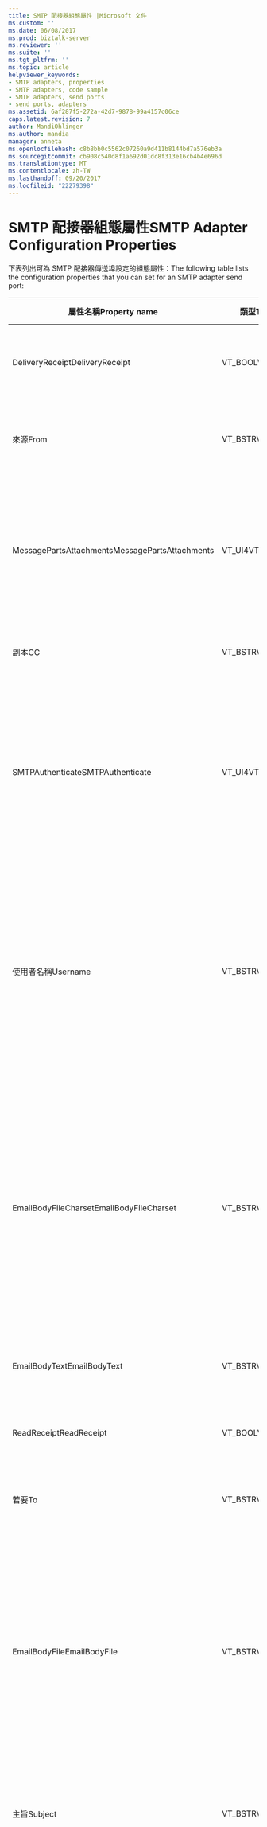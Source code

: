 ```yaml
---
title: SMTP 配接器組態屬性 |Microsoft 文件
ms.custom: ''
ms.date: 06/08/2017
ms.prod: biztalk-server
ms.reviewer: ''
ms.suite: ''
ms.tgt_pltfrm: ''
ms.topic: article
helpviewer_keywords:
- SMTP adapters, properties
- SMTP adapters, code sample
- SMTP adapters, send ports
- send ports, adapters
ms.assetid: 6af287f5-272a-42d7-9878-99a4157c06ce
caps.latest.revision: 7
author: MandiOhlinger
ms.author: mandia
manager: anneta
ms.openlocfilehash: c8b8bb0c5562c07260a9d411b8144bd7a576eb3a
ms.sourcegitcommit: cb908c540d8f1a692d01dc8f313e16cb4b4e696d
ms.translationtype: MT
ms.contentlocale: zh-TW
ms.lasthandoff: 09/20/2017
ms.locfileid: "22279398"
---
```

# <a name="smtp-adapter-configuration-properties"></a><span data-ttu-id="63694-102">SMTP 配接器組態屬性</span><span class="sxs-lookup"><span data-stu-id="63694-102">SMTP Adapter Configuration Properties</span></span>
<span data-ttu-id="63694-103">下表列出可為 SMTP 配接器傳送埠設定的組態屬性：</span><span class="sxs-lookup"><span data-stu-id="63694-103">The following table lists the configuration properties that you can set for an SMTP adapter send port:</span></span>  
  
|<span data-ttu-id="63694-104">屬性名稱</span><span class="sxs-lookup"><span data-stu-id="63694-104">Property name</span></span>|<span data-ttu-id="63694-105">類型</span><span class="sxs-lookup"><span data-stu-id="63694-105">Type</span></span>|<span data-ttu-id="63694-106">Description</span><span class="sxs-lookup"><span data-stu-id="63694-106">Description</span></span>|<span data-ttu-id="63694-107">限制</span><span class="sxs-lookup"><span data-stu-id="63694-107">Restrictions</span></span>|<span data-ttu-id="63694-108">註解</span><span class="sxs-lookup"><span data-stu-id="63694-108">Comments</span></span>|  
|-------------------|----------|-----------------|------------------|--------------|  
|<span data-ttu-id="63694-109">DeliveryReceipt</span><span class="sxs-lookup"><span data-stu-id="63694-109">DeliveryReceipt</span></span>|<span data-ttu-id="63694-110">VT_BOOL</span><span class="sxs-lookup"><span data-stu-id="63694-110">VT_BOOL</span></span>|<span data-ttu-id="63694-111">指定傳遞訊息之後應傳送確認電子郵件訊息。</span><span class="sxs-lookup"><span data-stu-id="63694-111">Specify that a confirmation e-mail message should be sent when the message is delivered.</span></span>|<span data-ttu-id="63694-112">有效值為：</span><span class="sxs-lookup"><span data-stu-id="63694-112">Valid values are:</span></span><br /><br /> <span data-ttu-id="63694-113">--1 (true)</span><span class="sxs-lookup"><span data-stu-id="63694-113">-   -1 (true)</span></span><br /><span data-ttu-id="63694-114">-0 (false)</span><span class="sxs-lookup"><span data-stu-id="63694-114">-   0 (false)</span></span>|<span data-ttu-id="63694-115">預設值為 0 (false)。</span><span class="sxs-lookup"><span data-stu-id="63694-115">The default value is 0 (false).</span></span>|  
|<span data-ttu-id="63694-116">來源</span><span class="sxs-lookup"><span data-stu-id="63694-116">From</span></span>|<span data-ttu-id="63694-117">VT_BSTR</span><span class="sxs-lookup"><span data-stu-id="63694-117">VT_BSTR</span></span>|<span data-ttu-id="63694-118">指定要置於 SMTP 之「寄件者」標頭的電子郵件地址。</span><span class="sxs-lookup"><span data-stu-id="63694-118">Specify the e-mail address to place on the SMTP From header.</span></span>|<span data-ttu-id="63694-119">最小長度：00</span><span class="sxs-lookup"><span data-stu-id="63694-119">Minimum length: 0</span></span><br /><br /> <span data-ttu-id="63694-120">最大長度：256</span><span class="sxs-lookup"><span data-stu-id="63694-120">Maximum length: 256</span></span>|<span data-ttu-id="63694-121">無</span><span class="sxs-lookup"><span data-stu-id="63694-121">None</span></span>|  
|<span data-ttu-id="63694-122">MessagePartsAttachments</span><span class="sxs-lookup"><span data-stu-id="63694-122">MessagePartsAttachments</span></span>|<span data-ttu-id="63694-123">VT_UI4</span><span class="sxs-lookup"><span data-stu-id="63694-123">VT_UI4</span></span>|<span data-ttu-id="63694-124">指定如何將 BizTalk 訊息部分附加到電子郵件訊息。</span><span class="sxs-lookup"><span data-stu-id="63694-124">Specify how BizTalk message parts are attached to the e-mail message.</span></span>|<span data-ttu-id="63694-125">有效值為：</span><span class="sxs-lookup"><span data-stu-id="63694-125">Valid values are:</span></span><br /><br /> <span data-ttu-id="63694-126">-0 （不要附加訊息部分）</span><span class="sxs-lookup"><span data-stu-id="63694-126">-   0 (Do not attach message parts)</span></span><br /><span data-ttu-id="63694-127">-1 （附加唯一內文部分</span><span class="sxs-lookup"><span data-stu-id="63694-127">-   1 (Attach only body part</span></span><br /><span data-ttu-id="63694-128">-2 （附加所有部分）</span><span class="sxs-lookup"><span data-stu-id="63694-128">-   2 (Attach all parts)</span></span>|<span data-ttu-id="63694-129">預設值為 0 (不要附加訊息部分)。</span><span class="sxs-lookup"><span data-stu-id="63694-129">The default value is 0 (Do not attach message parts).</span></span>|  
|<span data-ttu-id="63694-130">副本</span><span class="sxs-lookup"><span data-stu-id="63694-130">CC</span></span>|<span data-ttu-id="63694-131">VT_BSTR</span><span class="sxs-lookup"><span data-stu-id="63694-131">VT_BSTR</span></span>|<span data-ttu-id="63694-132">指定傳送訊息副本的電子郵件地址。</span><span class="sxs-lookup"><span data-stu-id="63694-132">Specify the e-mail address to send the carbon copy of the message.</span></span>|<span data-ttu-id="63694-133">最大長度： 1024年</span><span class="sxs-lookup"><span data-stu-id="63694-133">Maximum length: 1024</span></span>|<span data-ttu-id="63694-134">您可以指定多個地址。</span><span class="sxs-lookup"><span data-stu-id="63694-134">You can specify more than one address.</span></span>|  
|<span data-ttu-id="63694-135">SMTPAuthenticate</span><span class="sxs-lookup"><span data-stu-id="63694-135">SMTPAuthenticate</span></span>|<span data-ttu-id="63694-136">VT_UI4</span><span class="sxs-lookup"><span data-stu-id="63694-136">VT_UI4</span></span>|<span data-ttu-id="63694-137">有效值為：</span><span class="sxs-lookup"><span data-stu-id="63694-137">Valid values are:</span></span><br /><br /> <span data-ttu-id="63694-138">-0 （不驗證）</span><span class="sxs-lookup"><span data-stu-id="63694-138">-   0 (Do not authenticate)</span></span><br /><span data-ttu-id="63694-139">-1 （基本驗證）</span><span class="sxs-lookup"><span data-stu-id="63694-139">-   1 (Basic authentication)</span></span><br /><span data-ttu-id="63694-140">-2 （處理序帳戶 (NTLM)）</span><span class="sxs-lookup"><span data-stu-id="63694-140">-   2 (Process account (NTLM))</span></span>|<span data-ttu-id="63694-141">若未指定此值，則會套用 (預設) 值。</span><span class="sxs-lookup"><span data-stu-id="63694-141">If this value is not specified then the (Default) value is applied.</span></span>|<span data-ttu-id="63694-142">(預設) 值表示 SMTP 傳送埠將會使用在傳送處理常式中指定的組態值。</span><span class="sxs-lookup"><span data-stu-id="63694-142">The (Default) value indicates that the SMTP send port will use the configuration values specified in the send handler.</span></span>|  
|<span data-ttu-id="63694-143">使用者名稱</span><span class="sxs-lookup"><span data-stu-id="63694-143">Username</span></span>|<span data-ttu-id="63694-144">VT_BSTR</span><span class="sxs-lookup"><span data-stu-id="63694-144">VT_BSTR</span></span>|<span data-ttu-id="63694-145">指定要用於 SMTP 伺服器驗證的使用者名稱。</span><span class="sxs-lookup"><span data-stu-id="63694-145">Specify the user name to use for authentication with the SMTP server.</span></span>|<span data-ttu-id="63694-146">除非 SMTPAuthenticate 屬性設定為 [1 (基本驗證)]，否則此屬性不需要值。</span><span class="sxs-lookup"><span data-stu-id="63694-146">This property does not require a value unless the SMTPAuthenticate property is set to 1 (Basic authentication).</span></span><br /><br /> <span data-ttu-id="63694-147">最小長度：00</span><span class="sxs-lookup"><span data-stu-id="63694-147">Minimum length: 0</span></span><br /><br /> <span data-ttu-id="63694-148">最大長度：256</span><span class="sxs-lookup"><span data-stu-id="63694-148">Maximum length: 256</span></span>|<span data-ttu-id="63694-149">無</span><span class="sxs-lookup"><span data-stu-id="63694-149">None</span></span>|  
|<span data-ttu-id="63694-150">EmailBodyFileCharset</span><span class="sxs-lookup"><span data-stu-id="63694-150">EmailBodyFileCharset</span></span>|<span data-ttu-id="63694-151">VT_BSTR</span><span class="sxs-lookup"><span data-stu-id="63694-151">VT_BSTR</span></span>|<span data-ttu-id="63694-152">指定正在傳送之檔案的字元集編碼。</span><span class="sxs-lookup"><span data-stu-id="63694-152">Specify the character set encoding of the file being sent.</span></span>|<span data-ttu-id="63694-153">除非已設定 EmailBodyFile 屬性，否則此屬性不需要值。</span><span class="sxs-lookup"><span data-stu-id="63694-153">This property does not require a value unless the EmailBodyFile property is set.</span></span>|<span data-ttu-id="63694-154">SMTP 配接器不會將指定的編碼套用至檔案，這個選項只用於指定所傳送檔案的編碼方式。</span><span class="sxs-lookup"><span data-stu-id="63694-154">The SMTP adapter does not apply the specified encoding to the file, this option is only for specifying how the file being sent is already encoded.</span></span><br /><br /> <span data-ttu-id="63694-155">預設值為 utf-8。</span><span class="sxs-lookup"><span data-stu-id="63694-155">The default value is utf-8.</span></span>|  
|<span data-ttu-id="63694-156">EmailBodyText</span><span class="sxs-lookup"><span data-stu-id="63694-156">EmailBodyText</span></span>|<span data-ttu-id="63694-157">VT_BSTR</span><span class="sxs-lookup"><span data-stu-id="63694-157">VT_BSTR</span></span>|<span data-ttu-id="63694-158">指定傳送的電子郵件內文所使用的文字。</span><span class="sxs-lookup"><span data-stu-id="63694-158">Specify text to be used for the body of the e-mail being sent.</span></span>|<span data-ttu-id="63694-159">最大長度：64KB</span><span class="sxs-lookup"><span data-stu-id="63694-159">Maximum Length: 64Kb</span></span>|<span data-ttu-id="63694-160">無</span><span class="sxs-lookup"><span data-stu-id="63694-160">None</span></span>|  
|<span data-ttu-id="63694-161">ReadReceipt</span><span class="sxs-lookup"><span data-stu-id="63694-161">ReadReceipt</span></span>|<span data-ttu-id="63694-162">VT_BOOL</span><span class="sxs-lookup"><span data-stu-id="63694-162">VT_BOOL</span></span>|<span data-ttu-id="63694-163">指定讀取訊息之後應傳送確認電子郵件訊息。</span><span class="sxs-lookup"><span data-stu-id="63694-163">Specify that a confirmation e-mail message should be sent when the message is read.</span></span>|<span data-ttu-id="63694-164">有效值為：</span><span class="sxs-lookup"><span data-stu-id="63694-164">Valid values are:</span></span><br /><br /> <span data-ttu-id="63694-165">--1 (true)</span><span class="sxs-lookup"><span data-stu-id="63694-165">-   -1 (true)</span></span><br /><span data-ttu-id="63694-166">-0 (false)</span><span class="sxs-lookup"><span data-stu-id="63694-166">-   0 (false)</span></span>|<span data-ttu-id="63694-167">預設值為 0 (false)。</span><span class="sxs-lookup"><span data-stu-id="63694-167">The default value is 0 (false).</span></span>|  
|<span data-ttu-id="63694-168">若要</span><span class="sxs-lookup"><span data-stu-id="63694-168">To</span></span>|<span data-ttu-id="63694-169">VT_BSTR</span><span class="sxs-lookup"><span data-stu-id="63694-169">VT_BSTR</span></span>|<span data-ttu-id="63694-170">指定傳送訊息目標的電子郵件地址。</span><span class="sxs-lookup"><span data-stu-id="63694-170">Specify the e-mail address for where to send messages.</span></span>|<span data-ttu-id="63694-171">無</span><span class="sxs-lookup"><span data-stu-id="63694-171">None</span></span>|<span data-ttu-id="63694-172">無</span><span class="sxs-lookup"><span data-stu-id="63694-172">None</span></span>|  
|<span data-ttu-id="63694-173">EmailBodyFile</span><span class="sxs-lookup"><span data-stu-id="63694-173">EmailBodyFile</span></span>|<span data-ttu-id="63694-174">VT_BSTR</span><span class="sxs-lookup"><span data-stu-id="63694-174">VT_BSTR</span></span>|<span data-ttu-id="63694-175">指定檔案的路徑，此檔案將用於傳送的電子郵件內文。</span><span class="sxs-lookup"><span data-stu-id="63694-175">Specify the path to the file that is to be used for the body of the e-mail being sent.</span></span>|<span data-ttu-id="63694-176">路徑最大長度：256 個字元</span><span class="sxs-lookup"><span data-stu-id="63694-176">Maximum path length: 256 characters</span></span>|<span data-ttu-id="63694-177">建議的最佳作法是指定一個檔案共用上的路徑，該檔案共用可從用於執行執行的 BizTalk Server 群組中的所有 BizTalk Server 存取。</span><span class="sxs-lookup"><span data-stu-id="63694-177">It is a recommended best practice to specify a path on a file share that is accessible from all BizTalk Servers in the BizTalk Server group to be used in production.</span></span>|  
|<span data-ttu-id="63694-178">主旨</span><span class="sxs-lookup"><span data-stu-id="63694-178">Subject</span></span>|<span data-ttu-id="63694-179">VT_BSTR</span><span class="sxs-lookup"><span data-stu-id="63694-179">VT_BSTR</span></span>|<span data-ttu-id="63694-180">指定訊息的主旨標題。</span><span class="sxs-lookup"><span data-stu-id="63694-180">Specify the subject header for the message.</span></span>|<span data-ttu-id="63694-181">最小長度：00</span><span class="sxs-lookup"><span data-stu-id="63694-181">Minimum length: 0</span></span><br /><br /> <span data-ttu-id="63694-182">最大長度：256</span><span class="sxs-lookup"><span data-stu-id="63694-182">Maximum length: 256</span></span>|<span data-ttu-id="63694-183">無</span><span class="sxs-lookup"><span data-stu-id="63694-183">None</span></span>|  
|<span data-ttu-id="63694-184">密碼</span><span class="sxs-lookup"><span data-stu-id="63694-184">Password</span></span>|<span data-ttu-id="63694-185">VT_NULL</span><span class="sxs-lookup"><span data-stu-id="63694-185">VT_NULL</span></span>|<span data-ttu-id="63694-186">指定要用於 SMTP 伺服器驗證的密碼。</span><span class="sxs-lookup"><span data-stu-id="63694-186">Specify the password to use for authentication with the SMTP server.</span></span>|<span data-ttu-id="63694-187">這個屬性不需要值，除非 SMTPAuthenticate 屬性設定為 1 （基本驗證）。</span><span class="sxs-lookup"><span data-stu-id="63694-187">This property does not require a value unless the SMTPAuthenticate  property is set to 1 (Basic authentication).</span></span><br /><br /> <span data-ttu-id="63694-188">當匯出繫結檔案時，一定會將這個值設定為 Null。</span><span class="sxs-lookup"><span data-stu-id="63694-188">This value is always set to null when exporting a binding file.</span></span> <span data-ttu-id="63694-189">將此繫結檔案匯入到目標 BizTalk Server 組態之前，必須手動將密碼填入此欄位。</span><span class="sxs-lookup"><span data-stu-id="63694-189">This field must be manually populated with the password before importing the binding file into the target BizTalk Server configuration.</span></span>|<span data-ttu-id="63694-190">無</span><span class="sxs-lookup"><span data-stu-id="63694-190">None</span></span>|  
|<span data-ttu-id="63694-191">附加檔案</span><span class="sxs-lookup"><span data-stu-id="63694-191">Attachments</span></span>|<span data-ttu-id="63694-192">VT_BSTR</span><span class="sxs-lookup"><span data-stu-id="63694-192">VT_BSTR</span></span>|<span data-ttu-id="63694-193">指定檔案的路徑，此檔案將附加至傳送的電子郵件。</span><span class="sxs-lookup"><span data-stu-id="63694-193">Specify the path to a file that is to be attached to the e-mail being sent.</span></span>|<span data-ttu-id="63694-194">路徑最大長度：256 個字元</span><span class="sxs-lookup"><span data-stu-id="63694-194">Maximum path length: 256 characters</span></span>|<span data-ttu-id="63694-195">無</span><span class="sxs-lookup"><span data-stu-id="63694-195">None</span></span>|  
|<span data-ttu-id="63694-196">SMTPHost</span><span class="sxs-lookup"><span data-stu-id="63694-196">SMTPHost</span></span>|<span data-ttu-id="63694-197">VT_BSTR</span><span class="sxs-lookup"><span data-stu-id="63694-197">VT_BSTR</span></span>|<span data-ttu-id="63694-198">指定傳送訊息時要使用的 SMTP 伺服器名稱。</span><span class="sxs-lookup"><span data-stu-id="63694-198">Specify the name of the SMTP server to use when sending messages.</span></span>|<span data-ttu-id="63694-199">傳送埠或接收位置的 URI 不能超過 256 個字元。</span><span class="sxs-lookup"><span data-stu-id="63694-199">The URI for a send port or receive location cannot exceed 256 characters.</span></span><br /><br /> <span data-ttu-id="63694-200">路徑最大長度：256 個字元</span><span class="sxs-lookup"><span data-stu-id="63694-200">Maximum path length: 256 characters</span></span>|<span data-ttu-id="63694-201">無</span><span class="sxs-lookup"><span data-stu-id="63694-201">None</span></span>|  
|<span data-ttu-id="63694-202">EmailBodyTextCharset</span><span class="sxs-lookup"><span data-stu-id="63694-202">EmailBodyTextCharset</span></span>|<span data-ttu-id="63694-203">VT_BSTR</span><span class="sxs-lookup"><span data-stu-id="63694-203">VT_BSTR</span></span>|<span data-ttu-id="63694-204">指定用以編碼傳送之電子郵件內文的字元集。</span><span class="sxs-lookup"><span data-stu-id="63694-204">Specify the character set to use for encoding the body of the e-mail being sent.</span></span>|<span data-ttu-id="63694-205">除非已設定 EmailBodyText 屬性，否則此屬性不需要值。</span><span class="sxs-lookup"><span data-stu-id="63694-205">This property does not require a value unless the EmailBodyText property is set.</span></span>|<span data-ttu-id="63694-206">預設值為 utf-8。</span><span class="sxs-lookup"><span data-stu-id="63694-206">The default value is utf-8.</span></span>|  
  
 <span data-ttu-id="63694-207">下列程式碼顯示您用來設定屬性的 XML 字串格式：</span><span class="sxs-lookup"><span data-stu-id="63694-207">The following code shows the format of the XML string you use to set the properties:</span></span>  
  
```  
<CustomProps>  
<DeliveryReceipt vt="11">-1</DeliveryReceipt>  
<From vt="8">someone@microsoft.com</From>  
<MessagePartsAttachments vt="19">0</MessagePartsAttachments>  
<CC vt="8">someoneelse@microsoft.com</CC>  
<SMTPAuthenticate vt="19">1</SMTPAuthenticate>  
<Username vt="8">OverrideUsername</Username>  
<EmailBodyFileCharset vt="8">utf-8</EmailBodyFileCharset>  
<EmailBodyText vt="8">Email Body Text</EmailBodyText>  
<ReadReceipt vt="11">-1</ReadReceipt>  
<To vt="8">recipient@microsoft.com</To>  
<EmailBodyFile vt="8">C:\emailbodyfile.xml</EmailBodyFile>  
<Subject vt="8">test mail</Subject>  
<Password vt="1" />  
<Attachments vt="8">C:\attachment.txt</Attachments>  
<SMTPHost vt="8">emailhost</SMTPHost>  
<EmailBodyTextCharset vt="8">utf-8</EmailBodyTextCharset>  
</CustomProps>  
```